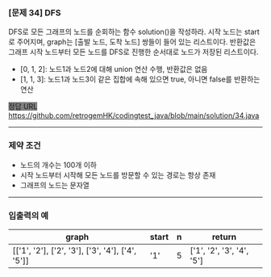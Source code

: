 ### [문제 34] DFS

DFS로 모든 그래프의 노드를 순회하는 함수 solution()을 작성하라. 시작 노드는 start로 주어지며, graph는 [출발 노드, 도착 노드] 쌍들이 들어 있는 리스트이다.
반환값은 그래프 시작 노드부터 모든 노드를 DFS로 진행한 순서대로 노드가 저장된 리스트이다.
- [0, 1, 2]: 노드1과 노드2에 대해 union 연산 수행, 반환값은 없음
- [1, 1, 3]: 노드1과 노드3이 같은 집합에 속해 있으면 true, 아니면 false를 반환하는 연산

<span style="background-color: gray">정답 URL</span> https://github.com/retrogemHK/codingtest_java/blob/main/solution/34.java

---
### 제약 조건
- 노드의 개수는 100개 이하
- 시작 노드부터 시작해 모든 노드를 방문할 수 있는 경로는 항상 존재
- 그래프의 노드는 문자열
---
### 입출력의 예
| graph                                                       | start | n     | return |
|-------------------------------------------------------------|-------|-------|--------|
| [['1', '2'], ['2', '3'], ['3', '4'], ['4', '5']] | '1'   | 5     |        ['1', '2', '3', '4', '5']| 